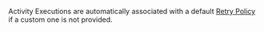 Activity Executions are automatically associated with a default [Retry Policy](/concepts/what-is-a-retry-policy) if a custom one is not provided.
